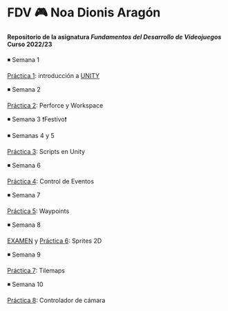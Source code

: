 # FDV :video_game: Noa Dionis Aragón
#### Repositorio de la asignatura *Fundamentos del Desarrollo de Videojuegos* Curso 2022/23


◾ Semana 1

[Práctica 1](https://github.com/Errasiada/NoaDionisFDV/tree/FDV-Practice): introducción a [UNITY](https://unity.com/es)

◾  Semana 2

[Práctica 2](https://github.com/Errasiada/FDV_2): Perforce y Workspace

◾  Semana 3 :exclamation:Festivo:exclamation:
 
 ◾ Semanas 4 y 5 
 
 [Práctica 3](https://github.com/Errasiada/FDV_3): Scripts en Unity
 
 ◾ Semana 6 
 
 [Práctica 4](https://github.com/Errasiada/FDV_4/tree/main): Control de Eventos

 ◾ Semana 7 
 
 [Práctica 5](https://github.com/Errasiada/FDV_5): Waypoints
 
 ◾ Semana 8 
 
 [EXAMEN](https://github.com/Errasiada/FDVExam) y [Práctica 6](https://github.com/Errasiada/FDV_6): Sprites 2D
 
 ◾ Semana 9 
 
 [Práctica 7](https://github.com/Errasiada/FDV_7): Tilemaps
 
 ◾ Semana 10 
 
 [Práctica 8](https://github.com/Errasiada/FDV_8): Controlador de cámara
